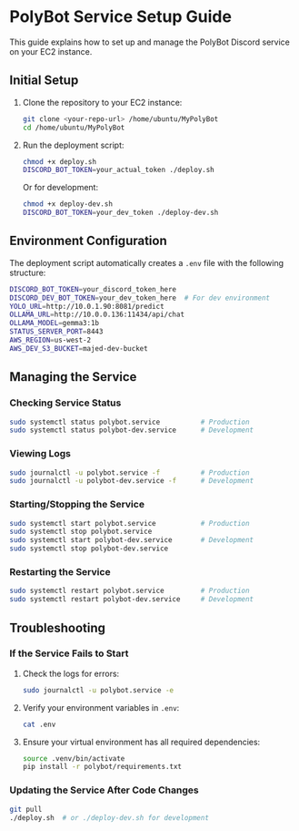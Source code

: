 # PolyBot Service Setup Guide

This guide explains how to set up and manage the PolyBot Discord service on your EC2 instance.

## Initial Setup

1. Clone the repository to your EC2 instance:
   ```bash
   git clone <your-repo-url> /home/ubuntu/MyPolyBot
   cd /home/ubuntu/MyPolyBot
   ```

2. Run the deployment script:
   ```bash
   chmod +x deploy.sh
   DISCORD_BOT_TOKEN=your_actual_token ./deploy.sh
   ```

   Or for development:
   ```bash
   chmod +x deploy-dev.sh
   DISCORD_BOT_TOKEN=your_dev_token ./deploy-dev.sh
   ```

## Environment Configuration

The deployment script automatically creates a `.env` file with the following structure:
```bash
DISCORD_BOT_TOKEN=your_discord_token_here
DISCORD_DEV_BOT_TOKEN=your_dev_token_here  # For dev environment
YOLO_URL=http://10.0.1.90:8081/predict
OLLAMA_URL=http://10.0.0.136:11434/api/chat
OLLAMA_MODEL=gemma3:1b
STATUS_SERVER_PORT=8443
AWS_REGION=us-west-2
AWS_DEV_S3_BUCKET=majed-dev-bucket
```

## Managing the Service

### Checking Service Status
```bash
sudo systemctl status polybot.service          # Production
sudo systemctl status polybot-dev.service      # Development
```

### Viewing Logs
```bash
sudo journalctl -u polybot.service -f          # Production
sudo journalctl -u polybot-dev.service -f      # Development
```

### Starting/Stopping the Service
```bash
sudo systemctl start polybot.service           # Production
sudo systemctl stop polybot.service
sudo systemctl start polybot-dev.service       # Development
sudo systemctl stop polybot-dev.service
```

### Restarting the Service
```bash
sudo systemctl restart polybot.service         # Production
sudo systemctl restart polybot-dev.service     # Development
```

## Troubleshooting

### If the Service Fails to Start
1. Check the logs for errors:
   ```bash
   sudo journalctl -u polybot.service -e
   ```

2. Verify your environment variables in `.env`:
   ```bash
   cat .env
   ```
   
3. Ensure your virtual environment has all required dependencies:
   ```bash
   source .venv/bin/activate
   pip install -r polybot/requirements.txt
   ```

### Updating the Service After Code Changes
```bash
git pull
./deploy.sh  # or ./deploy-dev.sh for development
``` 